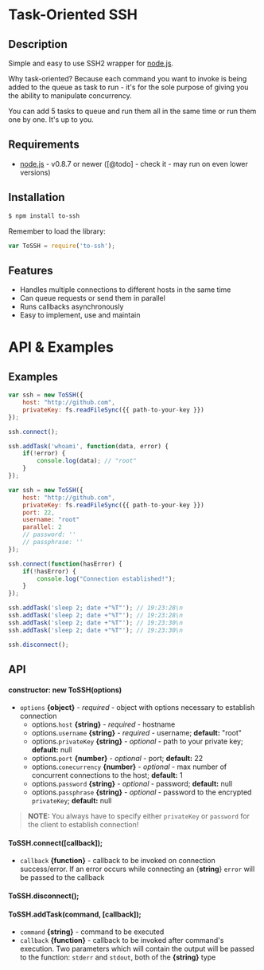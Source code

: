 # Task-Oriented SSH

## Description

Simple and easy to use SSH2 wrapper for [node.js](http://nodejs.org/).

Why task-oriented? Because each command you want to invoke is being added to the queue as task to run - it's for the sole purpose of giving you the ability to manipulate concurrency.

You can add 5 tasks to queue and run them all in the same time or run them one by one. It's up to you.

## Requirements

* [node.js](http://nodejs.org/) - v0.8.7 or newer ([@todo] - check it - may run on even lower versions)

## Installation

```bash
$ npm install to-ssh
```

Remember to load the library:

```javascript
var ToSSH = require('to-ssh');
```

## Features

* Handles multiple connections to different hosts in the same time
* Can queue requests or send them in parallel
* Runs callbacks asynchronously
* Easy to implement, use and maintain

# API & Examples

## Examples

```javascript
var ssh = new ToSSH({
    host: "http://github.com",
    privateKey: fs.readFileSync({{ path-to-your-key }})
});

ssh.connect();

ssh.addTask('whoami', function(data, error) {
    if(!error) {
        console.log(data); // "root"
    }
});
```

```javascript
var ssh = new ToSSH({
    host: "http://github.com",
    privateKey: fs.readFileSync({{ path-to-your-key }})
    port: 22,
    username: "root"
    parallel: 2
    // password: ''
    // passphrase: ''
});

ssh.connect(function(hasError) {
    if(!hasError) {
        console.log("Connection established!");
    }
});

ssh.addTask('sleep 2; date +"%T"'); // 19:23:28\n
ssh.addTask('sleep 2; date +"%T"'); // 19:23:28\n
ssh.addTask('sleep 2; date +"%T"'); // 19:23:30\n
ssh.addTask('sleep 2; date +"%T"'); // 19:23:30\n

ssh.disconnect();
```

## API

#### constructor: new ToSSH(options)
- `options` **{object}** - _required_ - object with options necessary to establish connection
    - options.`host` **{string}** - _required_ - hostname
    - options.`username` **{string}** - _required_ - username; **default:** "root"
    - options.`privateKey` **{string}** - _optional_ - path to your private key; **default:** null
    - options.`port` **{number}** - _optional_ - port; **default:** 22
    - options.`conecurrency` **{number}** - _optional_ - max number of concurrent connections to the host; **default:** 1
    - options.`password` **{string}** - _optional_ - password; **default:** null
    - options.`passphrase` **{string}** - _optional_ - password to the encrypted `privateKey`; **default:** null

> **NOTE:** You always have to specify either `privateKey` or `password` for the client to establish connection!

#### ToSSH.connect([callback]);
- `callback` **{function}** - callback to be invoked on connection success/error. If an error occurs while connecting an {**string**} `error` will be passed to the callback

#### ToSSH.disconnect();

#### ToSSH.addTask(command, [callback]);
- `command` **{string}** - command to be executed
- `callback` **{function}** - callback to be invoked after command's execution. Two parameters which will contain the output will be passed to the function: `stderr` and `stdout`, both of the **{string}** type
